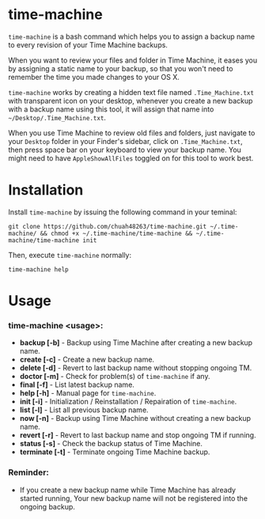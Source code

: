 # time-machine

`time-machine` is a bash command which helps you to assign a backup name to every revision of your Time Machine backups.

When you want to review your files and folder in Time Machine, it eases you by assigning a static name to your backup, so that you won't need to remember the time you made changes to your OS X.

`time-machine` works by creating a hidden text file named `.Time_Machine.txt` with transparent icon on your desktop, whenever you create a new backup with a backup name using this tool, it will assign that name into `~/Desktop/.Time_Machine.txt`.

When you use Time Machine to review old files and folders, just navigate to your `Desktop` folder in your Finder's sidebar, click on `.Time_Machine.txt`, then press space bar on your keyboard to view your backup name. You might need to have `AppleShowAllFiles` toggled on for this tool to work best.

# Installation

Install `time-machine` by issuing the following command in your teminal:
```
git clone https://github.com/chuah48263/time-machine.git ~/.time-machine/ && chmod +x ~/.time-machine/time-machine && ~/.time-machine/time-machine init
```
Then, execute `time-machine` normally:
```
time-machine help
```

# Usage

### time-machine \<usage>:
- **backup [-b]** - Backup using Time Machine after creating a new backup name.
- **create [-c]** - Create a new backup name.
- **delete [-d]** - Revert to last backup name without stopping ongoing TM.
- **doctor [-m]** - Check for problem(s) of `time-machine` if any.
- **final [-f]** - List latest backup name.
- **help [-h]** - Manual page for `time-machine`.
- **init [-i]** - Initialization / Reinstallation / Repairation of `time-machine`.
- **list [-l]** - List all previous backup name.
- **now [-n]** - Backup using Time Machine without creating a new backup name.
- **revert [-r]** - Revert to last backup name and stop ongoing TM if running.
- **status [-s]** - Check the backup status of Time Machine.
- **terminate [-t]** - Terminate ongoing Time Machine backup.

### Reminder:
- If you create a new backup name while Time Machine has already started running, Your new backup name will not be registered into the ongoing backup.

